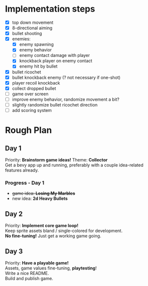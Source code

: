 # Implementation steps
- [X] top down movement
- [X] 8-directional aiming
- [X] bullet shooting
- [X] enemies:
    - [X] enemy spawning
    - [X] enemy behavior
    - [ ] enemy contact damage with player
    - [X] knockback player on enemy contact
    - [X] enemy hit by bullet
- [X] bullet ricochet
- [X] bullet knockback enemy (? not necessary if one-shot)
- [X] player recoil knockback
- [X] collect dropped bullet
- [ ] game over screen
- [ ] improve enemy behavior, randomize movement a bit?
- [ ] slightly randomize bullet ricochet direction
- [ ] add scoring system

# Rough Plan
## Day 1
Priority: __Brainstorm game ideas!__ Theme: __Collector__  
Get a bevy app up and running, preferably with a couple idea-related features already.

### Progress - Day 1
- ~~game idea: __Losing My Marbles__~~
- new idea: __2d Heavy Bullets__

## Day 2
Priority: __Implement core game loop!__  
Keep sprite assets bland / single-colored for development.  
__No fine-tuning!__ Just get a working game going.

## Day 3
Priority: __Have a playable game!__  
Assets, game values fine-tuning, __playtesting__!  
Write a nice README.  
Build and publish game.
